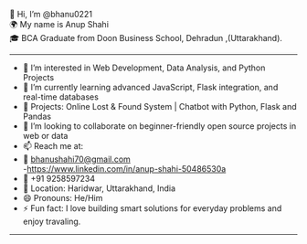 👋 Hi, I’m @bhanu0221  
🌍 My name is Anup Shahi  
🎓 BCA Graduate from Doon Business School, Dehradun ,(Uttarakhand).

---

- 👀 I’m interested in Web Development, Data Analysis, and Python Projects  
- 🌱 I’m currently learning advanced JavaScript, Flask integration, and real-time databases  
- 💼 Projects: Online Lost & Found System | Chatbot with Python, Flask and Pandas  
- 💞️ I’m looking to collaborate on beginner-friendly open source projects in web or data  
- 📫 Reach me at:  
- 📧 bhanushahi70@gmail.com  
-https://www.linkedin.com/in/anup-shahi-50486530a
- 📱 +91 9258597234  
- 📍 Location: Haridwar, Uttarakhand, India  
- 😄 Pronouns: He/Him  
- ⚡ Fun fact: I love building smart solutions for everyday problems and enjoy travaling.

---

<!---
bhanu0221/bhanu0221 is a ✨ special ✨ repository because its `README.md` (this file) appears on your GitHub profile.
You can click the Preview link to take a look at your changes.
--->

